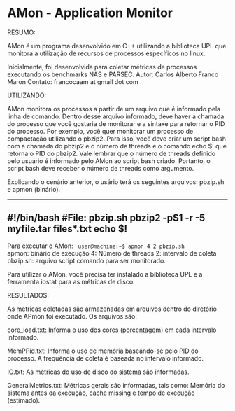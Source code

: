 
# AMon - Application Monitor

RESUMO: 

AMon é um programa desenvolvido em C++ utilizando a biblioteca UPL que monitora a utilização de recursos de processos específicos no linux.

Inicialmente, foi desenvolvida para coletar métricas de processos executando os benchmarks NAS e PARSEC.
Autor: Carlos Alberto Franco Maron
Contato: francocaam at gmail dot com

UTILIZANDO:

AMon monitora os processos a partir de um arquivo que é informado pela linha de comando. Dentro desse arquivo informado, deve haver a chamada do processo que você gostaria de monitorar e a sintaxe para retornar o PID do processo. Por exemplo, você quer monitorar um processo de compactação utilizando o pbzip2. Para isso, você deve criar um script bash com a chamada do pbzip2 e o número de threads e o comando echo $! que retorna o PID do pbzip2. Vale lembrar que  o número de threads definido pelo usuário é informado pelo AMon ao script bash criado. Portanto, o script bash deve receber o número de threads como argumento.

Explicando o cenário anterior, o usário terá os seguintes arquivos: pbzip.sh e apmon (binário).

------------------------------------
#!/bin/bash
#File: pbzip.sh
pbzip2 -p$1 -r -5 myfile.tar files*.txt
echo $!
------------------------------------

Para executar o AMon:
<code>
  user@machine:~$ apmon 4 2 pbzip.sh
</code>
apmon: binário de execução
4: Número de threads
2: intervalo de coleta
pbzip.sh: arquivo script comando para ser monitorado.


Para utilizar o AMon, você precisa ter instalado a biblioteca UPL e a ferramenta iostat para as métricas de disco.


RESULTADOS:

As métricas coletadas são armazenadas em arquivos dentro do diretório onde APmon foi executado.
Os arquivos são:

core_load.txt: Informa o uso dos cores (porcentagem) em cada intervalo informado.

MemPPid.txt: Informa o uso de memória baseando-se pelo PID do processo. A frequência de coleta é baseada no intervalo informado.

IO.txt: As métricas do uso de disco do sistema são informadas.

GeneralMetrics.txt: Métricas gerais são informadas, tais como: Memória do sistema antes da execução, cache missing e tempo de execução (estimado).
